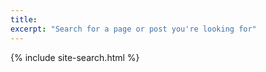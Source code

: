 ```yaml
---
title: 
excerpt: "Search for a page or post you're looking for"
---
```


{% include site-search.html %}
